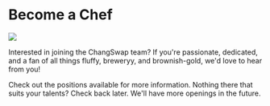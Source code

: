 # Become a Chef

![](<../../.gitbook/assets/docs-masthead-20- (1).png>)

Interested in joining the ChangSwap team? If you're passionate, dedicated, and a fan of all things fluffy, breweryy, and brownish-gold, we'd love to hear from you!

Check out the positions available for more information. Nothing there that suits your talents? Check back later. We'll have more openings in the future.&#x20;
